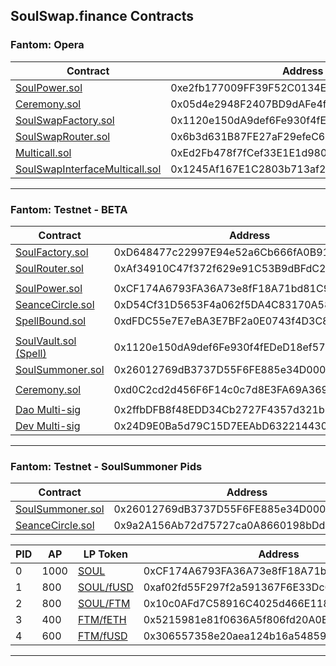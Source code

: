 ## SoulSwap.finance Contracts

### Fantom: Opera
| Contract | Address | 
| --- | --- | 
| [SoulPower.sol](https://ftmscan.com/address/0xe2fb177009FF39F52C0134E8007FA0e4BaAcBd07/#code) | 0xe2fb177009FF39F52C0134E8007FA0e4BaAcBd07 |
| [Ceremony.sol](https://ftmscan.com/address/0x05d4e2948F2407BD9dAFe4f74253AfE2296456B8#code) | 0x05d4e2948F2407BD9dAFe4f74253AfE2296456B8 |
| [SoulSwapFactory.sol](https://ftmscan.com/address/0x1120e150dA9def6Fe930f4fEDeD18ef57c0CA7eF#code) | 0x1120e150dA9def6Fe930f4fEDeD18ef57c0CA7eF |
| [SoulSwapRouter.sol](https://ftmscan.com/address/0x6b3d631B87FE27aF29efeC61d2ab8CE4d621cCBF#code) | 0x6b3d631B87FE27aF29efeC61d2ab8CE4d621cCBF |
| [Multicall.sol](https://ftmscan.com/address/0xEd2Fb478f7fCef33E1E1d980a0135789B295a7F5#code) | 0xEd2Fb478f7fCef33E1E1d980a0135789B295a7F5 |
| [SoulSwapInterfaceMulticall.sol](https://ftmscan.com/address/0x1245Af167E1C2803b713af29F3C121b191a19366#code) | 0x1245Af167E1C2803b713af29F3C121b191a19366 |


----

### Fantom: Testnet - BETA
| Contract | Address | 
| --- | --- | 
| [SoulFactory.sol](https://testnet.ftmscan.com/address/0xD648477c22997E94e52a6Cb666fA0B91c44ed185#code) | 0xD648477c22997E94e52a6Cb666fA0B91c44ed185 |
| [SoulRouter.sol](https://testnet.ftmscan.com/address/0xAf34910C47f372f629e91C53B9dBFdC288cF423f#code) | 0xAf34910C47f372f629e91C53B9dBFdC288cF423f |
| | |
| [SoulPower.sol](https://testnet.ftmscan.com/address/0xCF174A6793FA36A73e8fF18A71bd81C985ef5aB5/#code) | 0xCF174A6793FA36A73e8fF18A71bd81C985ef5aB5 |
| [SeanceCircle.sol](https://testnet.ftmscan.com/address/0xD54Cf31D5653F4a062f5DA4C83170A5867d04442/#code) | 0xD54Cf31D5653F4a062f5DA4C83170A5867d04442 |
| [SpellBound.sol](https://testnet.ftmscan.com/address/0xdFDC55e7E7eBA3E7BF2a0E0743f4D3C858FaC37E/#code) | 0xdFDC55e7E7eBA3E7BF2a0E0743f4D3C858FaC37E |
| | |
| [SoulVault.sol (Spell)](https://testnet.ftmscan.com/address/0x1120e150dA9def6Fe930f4fEDeD18ef57c0CA7eF/#code) | 0x1120e150dA9def6Fe930f4fEDeD18ef57c0CA7eF |
| [SoulSummoner.sol](https://testnet.ftmscan.com/address/0x26012769dB3737D55F6FE885e34D00002Ffd7361/#code) | 0x26012769dB3737D55F6FE885e34D00002Ffd7361 |
| | |
| [Ceremony.sol](https://testnet.ftmscan.com/address/0xd0C2cd2d456F6F14c0c7d8E3FA69A3695D850513#code) | 0xd0C2cd2d456F6F14c0c7d8E3FA69A3695D850513 |
| | |
| [Dao Multi-sig](https://safe.testnet.fantom.network/#/safes/0x2ffbDFB8f48EDD34Cb2727F4357d321bD71ddF25/balances) | 0x2ffbDFB8f48EDD34Cb2727F4357d321bD71ddF25 |
| [Dev Multi-sig](https://safe.testnet.fantom.network/#/safes/0x24D9E0Ba5d79C15D7EEAbD632214430D6F1677cA/balances) | 0x24D9E0Ba5d79C15D7EEAbD632214430D6F1677cA |

----

### Fantom: Testnet - SoulSummoner Pids

| Contract | Address | 
| --- | --- | 
| [SoulSummoner.sol](https://testnet.ftmscan.com/address/0x486cFE9D6fE345b14Dff154072cFF0FF6e91fC83/#code) | 0x26012769dB3737D55F6FE885e34D00002Ffd7361 |
| [SeanceCircle.sol](https://testnet.ftmscan.com/address/0x9a2A156Ab72d75727ca0A8660198bDd3b0Ef1a7C/#code) | 0x9a2A156Ab72d75727ca0A8660198bDd3b0Ef1a7C |

| PID | AP | LP Token | Address | 
| --- | --- | --- | --- |
| 0 | 1000 | [SOUL](https://testnet.ftmscan.com/address/0xCF174A6793FA36A73e8fF18A71bd81C985ef5aB5#code) | 0xCF174A6793FA36A73e8fF18A71bd81C985ef5aB5
| 1 | 800 | [SOUL/fUSD](https://testnet.ftmscan.com/address/0xaf02fd55F297f2a591367F6E33Dc600Ff2Be472A#code) | 0xaf02fd55F297f2a591367F6E33Dc600Ff2Be472A |
| 2 | 800 |[SOUL/FTM](https://testnet.ftmscan.com/address/0x10c0AFd7C58916C4025d466E11850c7D79219277#code) | 0x10c0AFd7C58916C4025d466E11850c7D79219277 |
| 3 | 400 |[FTM/fETH](https://testnet.ftmscan.com/address/0x5215981e81f0636A5f806fd20A0E0E180d9aaa68#code) | 0x5215981e81f0636A5f806fd20A0E0E180d9aaa68 |
| 4 | 600 |[FTM/fUSD](https://testnet.ftmscan.com/address/0x306557358e20aea124b16a548597897858d13cb2#code) | 0x306557358e20aea124b16a548597897858d13cb2 |

---
